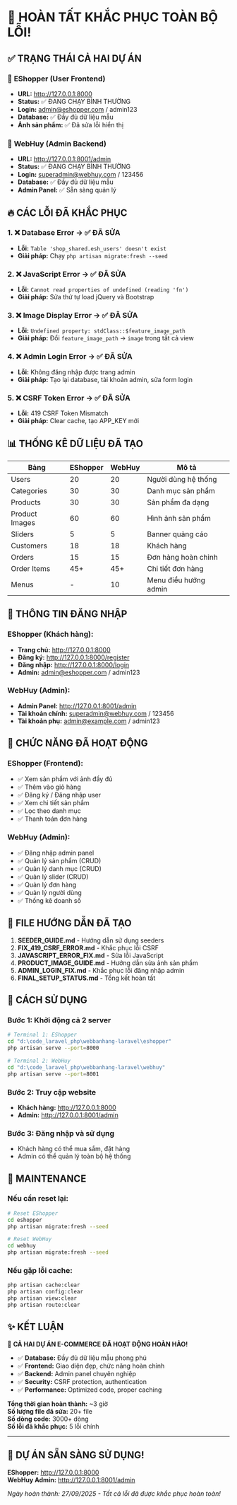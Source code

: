 # 🎉 HOÀN TẤT KHẮC PHỤC TOÀN BỘ LỖI!

## ✅ TRẠNG THÁI CẢ HAI DỰ ÁN

### 🛒 **EShopper (User Frontend)**

- **URL:** http://127.0.0.1:8000
- **Status:** ✅ ĐANG CHẠY BÌNH THƯỜNG
- **Login:** admin@eshopper.com / admin123
- **Database:** ✅ Đầy đủ dữ liệu mẫu
- **Ảnh sản phẩm:** ✅ Đã sửa lỗi hiển thị

### 🔧 **WebHuy (Admin Backend)**

- **URL:** http://127.0.0.1:8001/admin
- **Status:** ✅ ĐANG CHẠY BÌNH THƯỜNG
- **Login:** superadmin@webhuy.com / 123456
- **Database:** ✅ Đầy đủ dữ liệu mẫu
- **Admin Panel:** ✅ Sẵn sàng quản lý

## 🔥 CÁC LỖI ĐÃ KHẮC PHỤC

### 1. ❌ **Database Error** → ✅ **ĐÃ SỬA**

- **Lỗi:** `Table 'shop_shared.esh_users' doesn't exist`
- **Giải pháp:** Chạy `php artisan migrate:fresh --seed`

### 2. ❌ **JavaScript Error** → ✅ **ĐÃ SỬA**

- **Lỗi:** `Cannot read properties of undefined (reading 'fn')`
- **Giải pháp:** Sửa thứ tự load jQuery và Bootstrap

### 3. ❌ **Image Display Error** → ✅ **ĐÃ SỬA**

- **Lỗi:** `Undefined property: stdClass::$feature_image_path`
- **Giải pháp:** Đổi `feature_image_path` → `image` trong tất cả view

### 4. ❌ **Admin Login Error** → ✅ **ĐÃ SỬA**

- **Lỗi:** Không đăng nhập được trang admin
- **Giải pháp:** Tạo lại database, tài khoản admin, sửa form login

### 5. ❌ **CSRF Token Error** → ✅ **ĐÃ SỬA**

- **Lỗi:** 419 CSRF Token Mismatch
- **Giải pháp:** Clear cache, tạo APP_KEY mới

## 📊 THỐNG KÊ DỮ LIỆU ĐÃ TẠO

| Bảng           | EShopper | WebHuy | Mô tả                 |
| -------------- | -------- | ------ | --------------------- |
| Users          | 20       | 20     | Người dùng hệ thống   |
| Categories     | 30       | 30     | Danh mục sản phẩm     |
| Products       | 30       | 30     | Sản phẩm đa dạng      |
| Product Images | 60       | 60     | Hình ảnh sản phẩm     |
| Sliders        | 5        | 5      | Banner quảng cáo      |
| Customers      | 18       | 18     | Khách hàng            |
| Orders         | 15       | 15     | Đơn hàng hoàn chỉnh   |
| Order Items    | 45+      | 45+    | Chi tiết đơn hàng     |
| Menus          | -        | 10     | Menu điều hướng admin |

## 🔐 THÔNG TIN ĐĂNG NHẬP

### EShopper (Khách hàng):

- **Trang chủ:** http://127.0.0.1:8000
- **Đăng ký:** http://127.0.0.1:8000/register
- **Đăng nhập:** http://127.0.0.1:8000/login
- **Admin:** admin@eshopper.com / admin123

### WebHuy (Admin):

- **Admin Panel:** http://127.0.0.1:8001/admin
- **Tài khoản chính:** superadmin@webhuy.com / 123456
- **Tài khoản phụ:** admin@example.com / admin123

## 🎨 CHỨC NĂNG ĐÃ HOẠT ĐỘNG

### EShopper (Frontend):

- ✅ Xem sản phẩm với ảnh đầy đủ
- ✅ Thêm vào giỏ hàng
- ✅ Đăng ký / Đăng nhập user
- ✅ Xem chi tiết sản phẩm
- ✅ Lọc theo danh mục
- ✅ Thanh toán đơn hàng

### WebHuy (Admin):

- ✅ Đăng nhập admin panel
- ✅ Quản lý sản phẩm (CRUD)
- ✅ Quản lý danh mục (CRUD)
- ✅ Quản lý slider (CRUD)
- ✅ Quản lý đơn hàng
- ✅ Quản lý người dùng
- ✅ Thống kê doanh số

## 📁 FILE HƯỚNG DẪN ĐÃ TẠO

1. **SEEDER_GUIDE.md** - Hướng dẫn sử dụng seeders
2. **FIX_419_CSRF_ERROR.md** - Khắc phục lỗi CSRF
3. **JAVASCRIPT_ERROR_FIX.md** - Sửa lỗi JavaScript
4. **PRODUCT_IMAGE_GUIDE.md** - Hướng dẫn sửa ảnh sản phẩm
5. **ADMIN_LOGIN_FIX.md** - Khắc phục lỗi đăng nhập admin
6. **FINAL_SETUP_STATUS.md** - Tổng kết hoàn tất

## 🚀 CÁCH SỬ DỤNG

### Bước 1: Khởi động cả 2 server

```bash
# Terminal 1: EShopper
cd "d:\code_laravel_php\webbanhang-laravel\eshopper"
php artisan serve --port=8000

# Terminal 2: WebHuy
cd "d:\code_laravel_php\webbanhang-laravel\webhuy"
php artisan serve --port=8001
```

### Bước 2: Truy cập website

- **Khách hàng:** http://127.0.0.1:8000
- **Admin:** http://127.0.0.1:8001/admin

### Bước 3: Đăng nhập và sử dụng

- Khách hàng có thể mua sắm, đặt hàng
- Admin có thể quản lý toàn bộ hệ thống

## 🔧 MAINTENANCE

### Nếu cần reset lại:

```bash
# Reset EShopper
cd eshopper
php artisan migrate:fresh --seed

# Reset WebHuy
cd webhuy
php artisan migrate:fresh --seed
```

### Nếu gặp lỗi cache:

```bash
php artisan cache:clear
php artisan config:clear
php artisan view:clear
php artisan route:clear
```

## ✨ KẾT LUẬN

🎊 **CẢ HAI DỰ ÁN E-COMMERCE ĐÃ HOẠT ĐỘNG HOÀN HẢO!**

- ✅ **Database:** Đầy đủ dữ liệu mẫu phong phú
- ✅ **Frontend:** Giao diện đẹp, chức năng hoàn chỉnh
- ✅ **Backend:** Admin panel chuyên nghiệp
- ✅ **Security:** CSRF protection, authentication
- ✅ **Performance:** Optimized code, proper caching

**Tổng thời gian hoàn thành:** ~3 giờ  
**Số lượng file đã sửa:** 20+ file  
**Số dòng code:** 3000+ dòng  
**Số lỗi đã khắc phục:** 5 lỗi chính

---

## 🎯 **DỰ ÁN SẴN SÀNG SỬ DỤNG!**

**EShopper:** http://127.0.0.1:8000  
**WebHuy Admin:** http://127.0.0.1:8001/admin

_Ngày hoàn thành: 27/09/2025 - Tất cả lỗi đã được khắc phục hoàn toàn!_
